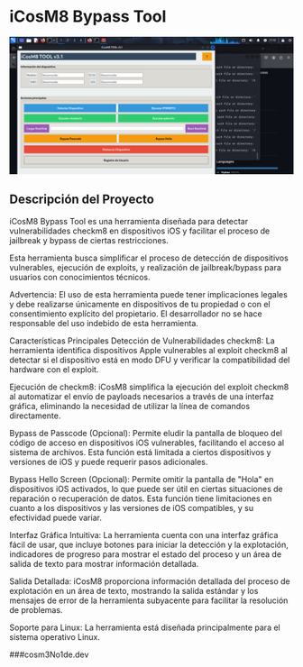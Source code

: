 # iCosM8 Bypass Tool

[![Imagen Descriptiva Aquí](assets/V3.1.png)](assets/V3.1.png)


## Descripción del Proyecto
iCosM8 Bypass Tool es una herramienta diseñada para detectar vulnerabilidades checkm8 en dispositivos iOS y facilitar el proceso de jailbreak y bypass de ciertas restricciones.

Esta herramienta busca simplificar el proceso de detección de dispositivos vulnerables, ejecución de exploits, y realización de jailbreak/bypass para usuarios con conocimientos técnicos.

Advertencia: El uso de esta herramienta puede tener implicaciones legales y debe realizarse únicamente en dispositivos de tu propiedad o con el consentimiento explícito del propietario. El desarrollador no se hace responsable del uso indebido de esta herramienta.

Características Principales
Detección de Vulnerabilidades checkm8: La herramienta identifica dispositivos Apple vulnerables al exploit checkm8 al detectar si el dispositivo está en modo DFU y verificar la compatibilidad del hardware con el exploit.

Ejecución de checkm8: iCosM8 simplifica la ejecución del exploit checkm8 al automatizar el envío de payloads necesarios a través de una interfaz gráfica, eliminando la necesidad de utilizar la línea de comandos directamente.

Bypass de Passcode (Opcional): Permite eludir la pantalla de bloqueo del código de acceso en dispositivos iOS vulnerables, facilitando el acceso al sistema de archivos. Esta función está limitada a ciertos dispositivos y versiones de iOS y puede requerir pasos adicionales.

Bypass Hello Screen (Opcional): Permite omitir la pantalla de "Hola" en dispositivos iOS activados, lo que puede ser útil en ciertas situaciones de reparación o recuperación de datos. Esta función tiene limitaciones en cuanto a los dispositivos y las versiones de iOS compatibles, y su efectividad puede variar.

Interfaz Gráfica Intuitiva: La herramienta cuenta con una interfaz gráfica fácil de usar, que incluye botones para iniciar la detección y la explotación, indicadores de progreso para mostrar el estado del proceso y un área de salida de texto para mostrar información detallada.

Salida Detallada: iCosM8 proporciona información detallada del proceso de explotación en un área de texto, mostrando la salida estándar y los mensajes de error de la herramienta subyacente para facilitar la resolución de problemas.

Soporte para Linux: La herramienta está diseñada principalmente para el sistema operativo Linux.


###cosm3No1de.dev

